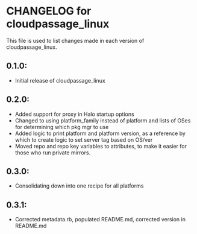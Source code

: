 # CHANGELOG for cloudpassage_linux

This file is used to list changes made in each version of cloudpassage_linux.

## 0.1.0:

* Initial release of cloudpassage_linux

## 0.2.0:

* Added support for proxy in Halo startup options
* Changed to using platform_family instead of platform and lists of OSes for determining which pkg mgr to use
* Added logic to print platform and platform version, as a reference by which to create logic to set server tag based on OS/ver
* Moved repo and repo key variables to attributes, to make it easier for those who run private mirrors.

## 0.3.0:

* Consolidating down into one recipe for all platforms

## 0.3.1:

* Corrected metadata.rb, populated README.md, corrected version in README.md

